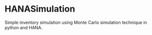 HANASimulation
==============

Simple inventory simulation using Monte Carlo simulation technique in python and HANA.